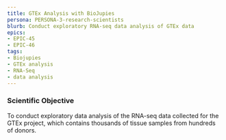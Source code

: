 ```yaml
---
title: GTEx Analysis with BioJupies
persona: PERSONA-3-research-scientists
blurb: Conduct exploratory RNA-seq data analysis of GTEx data
epics:
- EPIC-45
- EPIC-46
tags:
- Biojupies
- GTEx analysis
- RNA-Seq
- data analysis
---
```

### Scientific Objective

To conduct exploratory data analysis of the RNA-seq data collected for the GTEx project, which contains thousands of tissue samples from hundreds of donors.